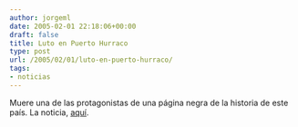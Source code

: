 ```yaml
---
author: jorgeml
date: 2005-02-01 22:18:06+00:00
draft: false
title: Luto en Puerto Hurraco
type: post
url: /2005/02/01/luto-en-puerto-hurraco/
tags:
- noticias
---
```


Muere una de las protagonistas de una página negra de la historia de este país. La noticia, [aquí](http://www.elmundo.es/elmundo/2005/02/01/obituarios/1107257967.html).
